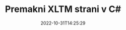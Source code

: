 ---
############################# Static ############################
layout: "auto-gen-merger"
date: 2022-10-31T14:25:29
draft: false
otherformats: pdf pps ppsx ppt pptx rtf tex vdx vsdm vsdx vssm vssx vstm vstx vsx vtx

############################# Head ############################
head_title: "Premakni XLTM strani v C#"
head_description: "Premaknite strani znotraj dokumenta XLTM v C# na kateri koli položaj z uporabo API-ja za združevanje dokumentov."

############################# Header ############################
title: "Premakni XLTM strani v C#"
description: "Premaknite strani XLTM z nekaj vrsticami kode .NET."
bg_image: "https://cms.admin.containerize.com/templates/aspose/App_Themes/V3/images/bg/header1.png"
bg_overlay: false
button:
    enable: true
    icon: "fas fa-arrow-down"
    label: "Prenesite brezplačno preskusno različico"
    link: "https://downloads.groupdocs.com/merger/net"

############################# SubMenu ############################
submenu:
    enable: true

    left:
        img_alt: "GroupDocs.Merger for .NET"
        image: "https://cms.admin.containerize.com/templates/groupdocs/images/product-logos/90x90-noborder/groupdocs-merger-net.png"
        product: "GroupDocs.Merger"
        platform: ".NET"

    middle:
        button:

            # button loop
            - link: "https://apireference.groupdocs.com/merger/net"
              text: "API Reference"

            # button loop
            - link: "https://github.com/groupdocs-merger"
              text: "Primeri kod"

            # button loop
            - link: "https://products.groupdocs.app/merger/family"
              text: "Predstavitve v živo"

            # button loop
            - link: "https://purchase.groupdocs.com/pricing/merger/net"
              text: "Cenitev"

    right:
        link_download: "https://downloads.groupdocs.com/merger"
        link_learn: "https://docs.groupdocs.com/merger/net"
        link_buy: "https://purchase.groupdocs.com"

############################# About ############################
about:
    enable: true
    title: "O API-ju GroupDocs.Merger for .NET"
    content: |
        [GroupDocs.Merger for .NET](/sl/merger/net/) ponuja preprosto rešitev za varno združevanje in razdelitev med široko paleto formatov dokumentov, vključno s PDF, Microsoft Office (Word, Excel, PowerPoint) , OneNote), OpenDocument, HTML, slike in številne druge v aplikacijah .NET. Če dodate le nekaj vrstic kode, izvedite več operacij dokumenta, kot so premikanje, odstranjevanje, vrtenje, zamenjava, ekstrahiranje ali spreminjanje orientacije strani v dokumentih. API za združevanje dokumentov podpira tudi predogled strani dokumenta kot slike za analizo strukture dokumenta, oblikovanja in vsebine na strani.
        
        GroupDocs.Merger API je prava izbira za korporativne rešitve, ki potrebujejo funkcije premikanja strani datotek. Ti API-ji so dobro podprti na vseh glavnih operacijskih sistemih in platformah, vključno z .NET Framework, .NET Standard, .NET Core, Mono.

############################# Steps ############################
steps:
    enable: true
    title_left: "Premakni strani datoteke XLTM v .NET"
    content_left: |
        [GroupDocs.Merger for .NET](/sl/merger/net/) razvijalcem C# olajša premikanje strani znotraj datoteke XLTM z implementacijo nekaj preprostih korakov .
        
        * Inicializirajte **MoveOptions**, da določite trenutno in novo številko strani.
        * Ustvarite nov primerek **Merger** in podajte pot izvornega dokumenta kot parameter konstruktorja.
        * Pokličite **MovePage** in posredujte predmet **MoveOptions**.
        * Pokličite **Save** in določite pot do datoteke za shranjevanje nastalega dokumenta.

    title_right: "Sistemske zahteve"
    content_right: |
        API-ji GroupDocs.Merger for .NET so podprti na vseh glavnih platformah in operacijskih sistemih. Preden izvedete spodnjo kodo, se prepričajte, da imate v sistemu nameščene naslednje predpogoje.

        * Operacijski sistemi: Microsoft Windows, Linux, MacOS
        * Razvojna okolja: Visual Studio, Xamarin, MonoDevelop
        * Ogrodja: .NET Framework, .NET Standard, .NET Core, Mono
        * Prenesite najnovejšo različico GroupDocs.Merger for .NET iz [NuGet](https://www.nuget.org/packages/groupdocs.merger)
         
    code: |
     {{% merger/additional-styles %}}
     {{< merger/code-merger title="Kako premikati strani datoteke XLTM s primerom kode C#">}}

        ```csharp    
        // Premaknite strani datoteke XLTM z API-jem GroupDocs.Merger
        int pageNumber = 6;
        int newPageNumber = 1;

        // Inicializirajte razred MoveOptions, da določite trenutno in novo številko strani
        MoveOptions moveOptions = new MoveOptions(pageNumber, newPageNumber);

        // Ustvari združitev z vhodnim dokumentom XLTM
        using (Merger merger = new Merger("input.xltm"))
          {
            // Pokličite metodo MovePage in ji posredujte predmet MoveOptions
            merger.MovePage(moveOptions);
    
            // Pokličite metodo Shrani in posredujte želeno pot do datoteke, da shranite izhodni dokument
            merger.Save("output.xltm");
          }
        ```
     {{< /merger/code-merger >}}

############################# Demos ############################
demos:
    enable: true
    title: "Predstavitve v živo - premaknite XLTM strani na splet"
    content: |
       Takoj premaknite strani datoteke XLTM tako, da obiščete spletno mesto [GroupDocs.Merger Live Demos](https://products.groupdocs.app/splitter/move-pages/xltm).
       Predstavitev v živo ima naslednje prednosti.
        
############################# About Formats ############################
about_formats:
    enable: true

############################# More Formats ############################
more_formats:
    enable: true
    title: "Premikanje strani drugih formatov dokumentov"
    content: |
        .NET dokumentira API za združevanje in razdelitev za oblike datotek in slike. Premaknite nekaj priljubljenih formatov datotek, kot je navedeno spodaj.

############################# Back to top ###############################
back_to_top:
    enable: true
---